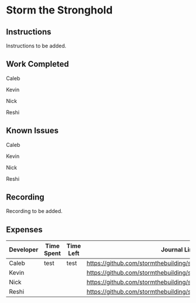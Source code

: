 # Storm the Stronghold
## Instructions
Instructions to be added.

## Work Completed
Caleb

Kevin

Nick

Reshi

## Known Issues
Caleb

Kevin

Nick

Reshi

## Recording
Recording to be added.

## Expenses
Developer|Time Spent|Time Left|Journal Links                                                     
---------|----------|---------|--------------
|Caleb|    test         |    test     |https://github.com/stormthebuilding/sixtyhours/wiki/NguyenJournal
|Kevin|   | |https://github.com/stormthebuilding/sixtyhours/wiki/HansenJournal
|Nick| | |https://github.com/stormthebuilding/sixtyhours/wiki/NickJournal
|Reshi| | |https://github.com/stormthebuilding/sixtyhours/wiki/ReshiJournal
